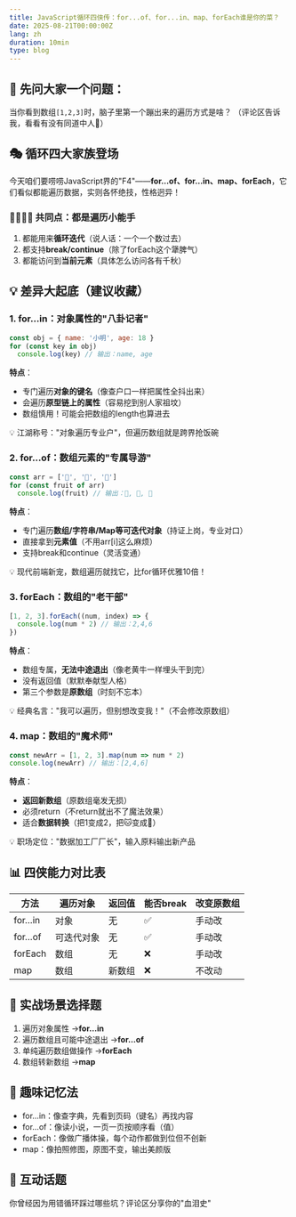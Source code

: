 ```yaml
---
title: JavaScript循环四侠传：for...of、for...in、map、forEach谁是你的菜？
date: 2025-08-21T00:00:00Z
lang: zh
duration: 10min
type: blog
---
```


## 🤔 先问大家一个问题：

当你看到数组`[1,2,3]`时，脑子里第一个蹦出来的遍历方式是啥？ （评论区告诉我，看看有没有同道中人👀）

## 🎭 循环四大家族登场

今天咱们要唠唠JavaScript界的"F4"——**for…of、for…in、map、forEach**，它们看似都能遍历数据，实则各怀绝技，性格迥异！

### 👨‍👩‍👧‍👦 共同点：都是遍历小能手

1. 都能用来**循环迭代**（说人话：一个一个数过去）
2. 都支持**break/continue**（除了forEach这个犟脾气）
3. 都能访问到**当前元素**（具体怎么访问各有千秋）

## 💡 差异大起底（建议收藏）

### 1. for…in：对象属性的"八卦记者"

```js
const obj = { name: '小明', age: 18 }
for (const key in obj)
  console.log(key) // 输出：name, age
```

**特点**：

- 专门遍历**对象的键名**（像查户口一样把属性全抖出来）
- 会遍历**原型链上的属性**（容易挖到别人家祖坟）
- 数组慎用！可能会把数组的length也算进去

💡 江湖称号："对象遍历专业户"，但遍历数组就是跨界抢饭碗

### 2. for…of：数组元素的"专属导游"

```js
const arr = ['🍎', '🍐', '🍊']
for (const fruit of arr)
  console.log(fruit) // 输出：🍎, 🍐, 🍊
```

**特点**：

- 专门遍历**数组/字符串/Map等可迭代对象**（持证上岗，专业对口）
- 直接拿到**元素值**（不用arr[i]这么麻烦）
- 支持break和continue（灵活变通）

💡 现代前端新宠，数组遍历就找它，比for循环优雅10倍！

### 3. forEach：数组的"老干部"

```js
[1, 2, 3].forEach((num, index) => {
  console.log(num * 2) // 输出：2,4,6
})
```

**特点**：

- 数组专属，**无法中途退出**（像老黄牛一样埋头干到完）
- 没有返回值（默默奉献型人格）
- 第三个参数是**原数组**（时刻不忘本）

💡 经典名言："我可以遍历，但别想改变我！"（不会修改原数组）

### 4. map：数组的"魔术师"

```js
const newArr = [1, 2, 3].map(num => num * 2)
console.log(newArr) // 输出：[2,4,6]
```

**特点**：

- **返回新数组**（原数组毫发无损）
- 必须return（不return就出不了魔法效果）
- 适合**数据转换**（把1变成2，把🐱变成🐶）

💡 职场定位："数据加工厂厂长"，输入原料输出新产品

## 📊 四侠能力对比表

| 方法    | 遍历对象   | 返回值 | 能否break | 改变原数组 |
| ------- | ---------- | ------ | --------- | ---------- |
| for…in  | 对象       | 无     | ✅        | 手动改     |
| for…of  | 可迭代对象 | 无     | ✅        | 手动改     |
| forEach | 数组       | 无     | ❌        | 手动改     |
| map     | 数组       | 新数组 | ❌        | 不改动     |

## 🚦 实战场景选择题

1. 遍历对象属性 →**for…in**
2. 遍历数组且可能中途退出 →**for…of**
3. 单纯遍历数组做操作 →**forEach**
4. 数组转新数组 →**map**

## 🧩 趣味记忆法

- for…in：像查字典，先看到页码（键名）再找内容
- for…of：像读小说，一页一页按顺序看（值）
- forEach：像做广播体操，每个动作都做到位但不创新
- map：像拍照修图，原图不变，输出美颜版

## 💬 互动话题

你曾经因为用错循环踩过哪些坑？评论区分享你的"血泪史"
